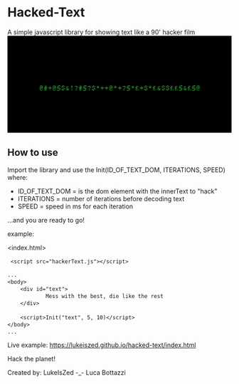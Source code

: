 # Hacked-Text
A simple javascript library for showing text like a 90' hacker film
![](hacked-text.gif)

## How to use
Import the library and use the Init(ID_OF_TEXT_DOM, ITERATIONS, SPEED) where:
- ID_OF_TEXT_DOM = is the dom element with the innerText to "hack"
- ITERATIONS = number of iterations before decoding text
- SPEED = speed in ms for each iteration

...and you are ready to go!


example:

<index.html>
```
 <script src="hackerText.js"></script>
```

```
...
<body>
    <div id="text">
            Mess with the best, die like the rest
    </div>

    <script>Init("text", 5, 10)</script>
</body>
...

```

Live example:
https://lukeiszed.github.io/hacked-text/index.html



Hack the planet!

Created by:
LukeIsZed -_- Luca Bottazzi
